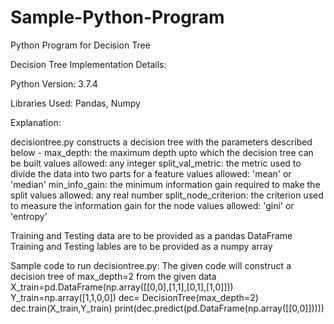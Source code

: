 # Sample-Python-Program
Python Program for Decision Tree

Decision Tree Implementation Details:

Python Version: 3.7.4

Libraries Used: Pandas, Numpy

Explanation:

decisiontree.py constructs a decision tree with the parameters described below -
max_depth: the maximum depth upto which the decision tree can be built
           values allowed: any integer
split_val_metric: the metric used to divide the data into two parts for a feature
           values allowed: 'mean' or 'median'
min_info_gain: the minimum information gain required to make the split
           values allowed: any real number
split_node_criterion: the criterion used to measure the information gain for the node
           values allowed: 'gini' or 'entropy'

Training  and Testing data are to be provided as a pandas DataFrame
Training and Testing lables are to be provided as a numpy array

Sample code to run decisiontree.py:
The given code will construct a decision tree of max_depth=2 from the given data
    X_train=pd.DataFrame(np.array([[0,0],[1,1],[0,1],[1,0]]))
    Y_train=np.array([1,1,0,0])
    dec= DecisionTree(max_depth=2)
    dec.train(X_train,Y_train)
    print(dec.predict(pd.DataFrame(np.array([[0,0]]))))



